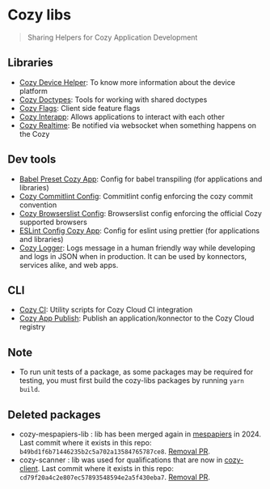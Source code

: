 # Cozy libs

> Sharing Helpers for Cozy Application Development

## Libraries

- [Cozy Device Helper](./packages/cozy-device-helper): To know more information about the device platform
- [Cozy Doctypes](./packages/cozy-doctypes): Tools for working with shared doctypes
- [Cozy Flags](./packages/cozy-flags): Client side feature flags
- [Cozy Interapp](./packages/cozy-interapp): Allows applications to interact with each other
- [Cozy Realtime](./packages/cozy-realtime): Be notified via websocket when something happens on the Cozy

## Dev tools

- [Babel Preset Cozy App](./packages/babel-preset-cozy-app): Config for babel transpiling (for applications and libraries)
- [Cozy Commitlint Config](./packages/commitlint-config-cozy): Commitlint config enforcing the cozy commit convention
- [Cozy Browserslist Config](./packages/browserslist-config-cozy): Browserslist config enforcing the official Cozy supported browsers
- [ESLint Config Cozy App](./packages/eslint-config-cozy-app): Config for eslint using prettier (for applications and libraries)
- [Cozy Logger](./packages/cozy-logger): Logs message in a human friendly way while developing and logs in JSON when in production. It can be used by konnectors, services alike, and web apps.

## CLI

- [Cozy CI](.packages/cozy-ci): Utility scripts for Cozy Cloud CI integration
- [Cozy App Publish](./packages/cozy-app-publish): Publish an application/konnector to the Cozy Cloud registry

## Note

- To run unit tests of a package, as some packages may be required for testing, you must first build the cozy-libs packages by running `yarn build`.

## Deleted packages

- cozy-mespapiers-lib : lib has been merged again in [mespapiers](https://github.com/cozy/mespapiers) in 2024. Last commit where it exists in this repo: `b49bd1f6b71446235b2c5a702a13584765787ce8`. [Removal PR](https://github.com/cozy/cozy-libs/pull/2641).
- cozy-scanner : lib was used for qualifications that are now in [cozy-client](https://github.com/cozy/cozy-client). Last commit where it exists in this repo: `cd79f20a4c2e807ec57893548594e2a5f430eba7`. [Removal PR](https://github.com/cozy/cozy-libs/pull/2649).
